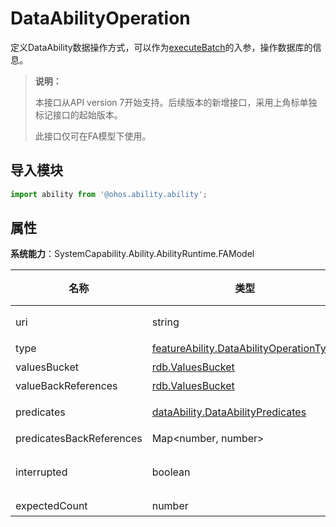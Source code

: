 # DataAbilityOperation

定义DataAbility数据操作方式，可以作为[executeBatch](js-apis-inner-ability-dataAbilityHelper.md#dataabilityhelperexecutebatch)的入参，操作数据库的信息。

> **说明：**
> 
> 本接口从API version 7开始支持。后续版本的新增接口，采用上角标单独标记接口的起始版本。
> 
> 此接口仅可在FA模型下使用。

## 导入模块

```ts
import ability from '@ohos.ability.ability';
```

## 属性

**系统能力**：SystemCapability.Ability.AbilityRuntime.FAModel

| 名称      | 类型     | 只读 | 可选  | 说明       |
| --------- | -------- |-----| ------| ---------- |
| uri   | string | 否  |  否   | 指示待处理的DataAbility。例：'dataability:///com.example.xxx.xxxx'。  |
| type   | [featureAbility.DataAbilityOperationType](js-apis-ability-featureAbility.md#dataabilityoperationtype7) | 否  | 否   | 指示数据操作类型。  |
| valuesBucket   |  [rdb.ValuesBucket](../apis-arkdata/arkts-apis-data-relationalStore-t.md#valuesbucket) | 否  | 是    | 指示要操作的数据值。  |
| valueBackReferences   | [rdb.ValuesBucket](../apis-arkdata/arkts-apis-data-relationalStore-t.md#valuesbucket) | 否  | 是    | 指示包含一组键值对的valuesBucket对象。  |
| predicates   | [dataAbility.DataAbilityPredicates](../apis-arkdata/js-apis-data-ability.md#dataabilitypredicates) | 否  | 是   | 指示要设置的筛选条件。如果此参数为空，则操作所有数据记录。  |
| predicatesBackReferences   | Map\<number, number> | 否  | 是    | 指示用作谓词中筛选条件的反向引用。  |
| interrupted   | boolean | 否  | 是    | 指示是否可以中断批处理操作。true表示可以中断批处理操作，false表示不可中断批处理操作。 |
| expectedCount   | number | 否  | 是    | 指示要更新或删除的预期行数。  |
